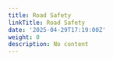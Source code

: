 ```yaml
---
title: Road Safety
linkTitle: Road Safety
date: '2025-04-29T17:19:00Z'
weight: 0
description: No content
---
```



